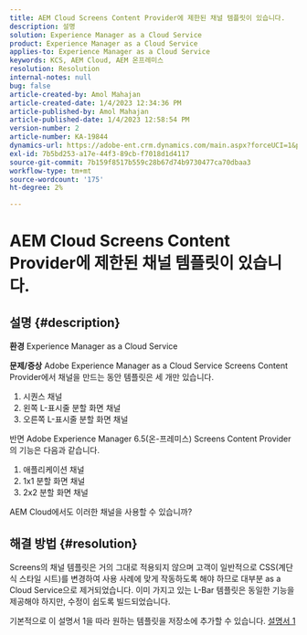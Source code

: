 ```yaml
---
title: AEM Cloud Screens Content Provider에 제한된 채널 템플릿이 있습니다.
description: 설명
solution: Experience Manager as a Cloud Service
product: Experience Manager as a Cloud Service
applies-to: Experience Manager as a Cloud Service
keywords: KCS, AEM Cloud, AEM 온프레미스
resolution: Resolution
internal-notes: null
bug: false
article-created-by: Amol Mahajan
article-created-date: 1/4/2023 12:34:36 PM
article-published-by: Amol Mahajan
article-published-date: 1/4/2023 12:58:54 PM
version-number: 2
article-number: KA-19844
dynamics-url: https://adobe-ent.crm.dynamics.com/main.aspx?forceUCI=1&pagetype=entityrecord&etn=knowledgearticle&id=2c06cc21-2c8c-ed11-81ad-6045bd0061cb
exl-id: 7b5bd253-a17e-44f3-89cb-f7018d1d4117
source-git-commit: 7b159f8517b559c28b67d74b9730477ca70dbaa3
workflow-type: tm+mt
source-wordcount: '175'
ht-degree: 2%

---
```


# AEM Cloud Screens Content Provider에 제한된 채널 템플릿이 있습니다.

## 설명 {#description}

<b>환경</b>
Experience Manager as a Cloud Service


<b>문제/증상</b>
Adobe Experience Manager as a Cloud Service Screens Content Provider에서 채널을 만드는 동안 템플릿은 세 개만 있습니다.

1. 시퀀스 채널
2. 왼쪽 L-표시줄 분할 화면 채널
3. 오른쪽 L-표시줄 분할 화면 채널




반면 Adobe Experience Manager 6.5(온-프레미스) Screens Content Provider의 기능은 다음과 같습니다.

1. 애플리케이션 채널
2. 1x1 분할 화면 채널
3. 2x2 분할 화면 채널


AEM Cloud에서도 이러한 채널을 사용할 수 있습니까?


## 해결 방법 {#resolution}


Screens의 채널 템플릿은 거의 그대로 적용되지 않으며 고객이 일반적으로 CSS(계단식 스타일 시트)를 변경하여 사용 사례에 맞게 작동하도록 해야 하므로 대부분 as a Cloud Service으로 제거되었습니다.
이미 가지고 있는 L-Bar 템플릿은 동일한 기능을 제공해야 하지만, 수정이 쉽도록 빌드되었습니다.

기본적으로 이 설명서 1을 따라 원하는 템플릿을 저장소에 추가할 수 있습니다.
[설명서 1](https://experienceleague.adobe.com/docs/experience-manager-screens/user-guide/developing/creating-custom-templates-multizone-layouts.html?lang=en)
